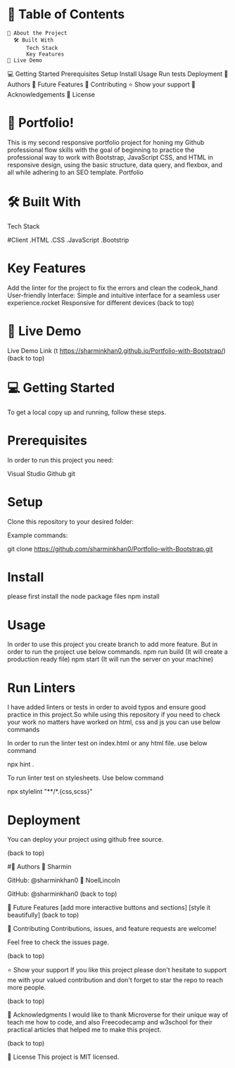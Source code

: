# 📗 Table of Contents

    📖 About the Project
      🛠 Built With
          Tech Stack
          Key Features
    🚀 Live Demo
    
  💻 Getting Started
    Prerequisites
    Setup
    Install
    Usage
    Run tests
    Deployment
👥 Authors
🔭 Future Features
🤝 Contributing
⭐️ Show your support
🙏 Acknowledgements
📝 License

# 📖 Portfolio!

This is my second responsive portfolio project for honing my Github professional flow skills with the goal of beginning to practice the professional way to work with Bootstrap, JavaScript CSS, and HTML in responsive design, using the basic structure, data query, and flexbox, and all while adhering to an SEO template. Portfolio

# 🛠 Built With

 Tech Stack
 
#Client
    .HTML
    .CSS
    .JavaScript
    .Bootstrip

# Key Features
Add the linter for the project to fix the errors and clean the codeok_hand
User-friendly Interface: Simple and intuitive interface for a seamless user experience.rocket
Responsive for different devices
(back to top)

# 🚀 Live Demo
Live Demo Link
(t https://sharminkhan0.github.io/Portfolio-with-Bootstrap/)
(back to top)

# 💻 Getting Started
  To get a local copy up and running, follow these steps.

# Prerequisites
In order to run this project you need:

  Visual Studio
  Github
  git
  
# Setup
Clone this repository to your desired folder:

Example commands:

git clone https://github.com/sharminkhan0/Portfolio-with-Bootstrap.git

# Install
  please first install the node package files
    npm install
# Usage
  In order to use this project you create branch to add more feature.
  But in order to run the project use below commands.
    npm run build (It will create a production ready file)
    npm start (It will run the server on your machine)
# Run Linters
I have added linters or tests in order to avoid typos and ensure good practice in this project.So while using this repository if you need to check your work no matters have worked on html, css and js you can use below commands

  In order to run the linter test on index.html or any html file. use below command

   npx hint .

  To run linter test on stylesheets. Use below command

 npx stylelint "**/*.{css,scss}"

# Deployment
You can deploy your project using github free source.

(back to top)

#👥 Authors
👤 Sharmin

  GitHub: @sharminkhan0
👤 NoelLincoln

  GitHub: @sharminkhan0
(back to top)

🔭 Future Features
     [add more interactive buttons and sections]
     [style it beautifully]
(back to top)

🤝 Contributing
Contributions, issues, and feature requests are welcome!

Feel free to check the issues page.

(back to top)

⭐️ Show your support
If you like this project please don't hesitate to support me with your valued contribution and don't forget to star the repo to reach more people.

(back to top)

🙏 Acknowledgments
I would like to thank Microverse for their unique way of teach me how to code, and also Freecodecamp and w3school for their practical articles that helped me to make this project.

(back to top)

📝 License
This project is MIT licensed.
